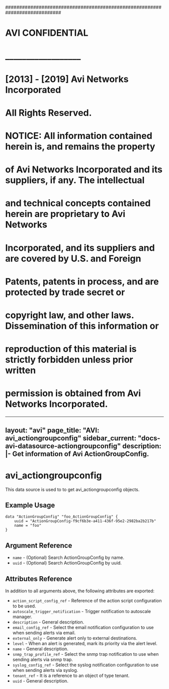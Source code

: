 
############################################################################
#
# AVI CONFIDENTIAL
# __________________
#
# [2013] - [2019] Avi Networks Incorporated
# All Rights Reserved.
#
# NOTICE: All information contained herein is, and remains the property
# of Avi Networks Incorporated and its suppliers, if any. The intellectual
# and technical concepts contained herein are proprietary to Avi Networks
# Incorporated, and its suppliers and are covered by U.S. and Foreign
# Patents, patents in process, and are protected by trade secret or
# copyright law, and other laws. Dissemination of this information or
# reproduction of this material is strictly forbidden unless prior written
# permission is obtained from Avi Networks Incorporated.
###

---
layout: "avi"
page_title: "AVI: avi_actiongroupconfig"
sidebar_current: "docs-avi-datasource-actiongroupconfig"
description: |-
  Get information of Avi ActionGroupConfig.
---

# avi_actiongroupconfig

This data source is used to to get avi_actiongroupconfig objects.

## Example Usage

```hcl
data "ActionGroupConfig" "foo_ActionGroupConfig" {
    uuid = "ActionGroupConfig-f9cf6b3e-a411-436f-95e2-2982ba2b217b"
    name = "foo"
}
```

## Argument Reference

* `name` - (Optional) Search ActionGroupConfig by name.
* `uuid` - (Optional) Search ActionGroupConfig by uuid.

## Attributes Reference

In addition to all arguments above, the following attributes are exported:

* `action_script_config_ref` - Reference of the action script configuration to be used.
* `autoscale_trigger_notification` - Trigger notification to autoscale manager.
* `description` - General description.
* `email_config_ref` - Select the email notification configuration to use when sending alerts via email.
* `external_only` - Generate alert only to external destinations.
* `level` - When an alert is generated, mark its priority via the alert level.
* `name` - General description.
* `snmp_trap_profile_ref` - Select the snmp trap notification to use when sending alerts via snmp trap.
* `syslog_config_ref` - Select the syslog notification configuration to use when sending alerts via syslog.
* `tenant_ref` - It is a reference to an object of type tenant.
* `uuid` - General description.

